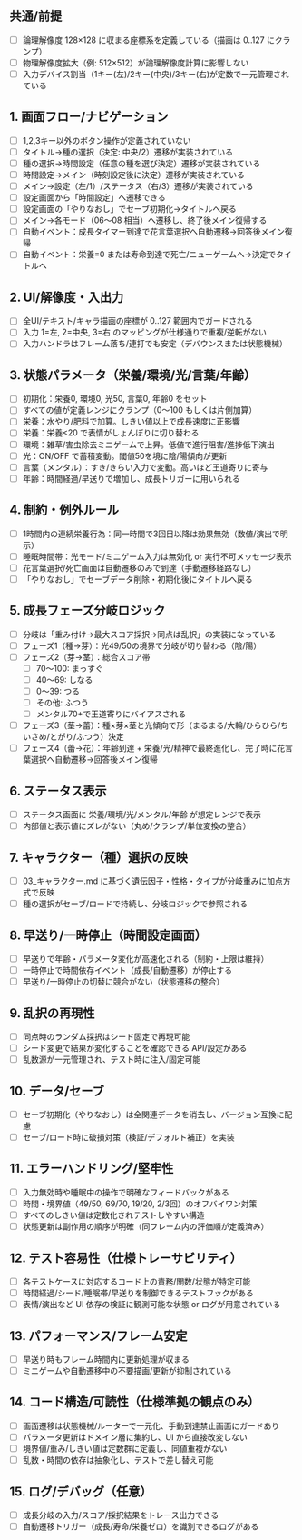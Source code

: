 ## 共通/前提
- [ ] 論理解像度 128×128 に収まる座標系を定義している（描画は 0..127 にクランプ）
- [ ] 物理解像度拡大（例: 512×512）が論理解像度計算に影響しない
- [ ] 入力デバイス割当（1キー(左)/2キー(中央)/3キー(右)が定数で一元管理されている

## 1. 画面フロー/ナビゲーション
- [ ] 1,2,3キー以外のボタン操作が定義されていない
- [ ] タイトル→種の選択（決定: 中央/2）遷移が実装されている
- [ ] 種の選択→時間設定（任意の種を選び決定）遷移が実装されている
- [ ] 時間設定→メイン（時刻設定後に決定）遷移が実装されている
- [ ] メイン→設定（左/1）/ステータス（右/3）遷移が実装されている
- [ ] 設定画面から「時間設定」へ遷移できる
- [ ] 設定画面の「やりなおし」でセーブ初期化→タイトルへ戻る
- [ ] メイン→各モード（06〜08 相当）へ遷移し、終了後メイン復帰する
- [ ] 自動イベント：成長タイマー到達で花言葉選択へ自動遷移→回答後メイン復帰
- [ ] 自動イベント：栄養=0 または寿命到達で死亡/ニューゲームへ→決定でタイトルへ

## 2. UI/解像度・入出力
- [ ] 全UI/テキスト/キャラ描画の座標が 0..127 範囲内でガードされる
- [ ] 入力 1=左, 2=中央, 3=右 のマッピングが仕様通りで重複/逆転がない
- [ ] 入力ハンドラはフレーム落ち/連打でも安定（デバウンスまたは状態機械）

## 3. 状態パラメータ（栄養/環境/光/言葉/年齢）
- [ ] 初期化：栄養0, 環境0, 光50, 言葉0, 年齢0 をセット
- [ ] すべての値が定義レンジにクランプ（0〜100 もしくは片側加算）
- [ ] 栄養：水やり/肥料で加算。しきい値以上で成長速度に正影響
- [ ] 栄養：栄養<20 で表情がしょんぼりに切り替わる
- [ ] 環境：雑草/害虫除去ミニゲームで上昇。低値で進行阻害/進捗低下演出
- [ ] 光：ON/OFF で蓄積変動。閾値50を境に陰/陽傾向が更新
- [ ] 言葉（メンタル）：すき/きらい入力で変動。高いほど王道寄りに寄与
- [ ] 年齢：時間経過/早送りで増加し、成長トリガーに用いられる

## 4. 制約・例外ルール
- [ ] 1時間内の連続栄養行為：同一時間で3回目以降は効果無効（数値/演出で明示）
- [ ] 睡眠時間帯：光モード/ミニゲーム入力は無効化 or 実行不可メッセージ表示
- [ ] 花言葉選択/死亡画面は自動遷移のみで到達（手動遷移経路なし）
- [ ] 「やりなおし」でセーブデータ削除・初期化後にタイトルへ戻る

## 5. 成長フェーズ分岐ロジック
- [ ] 分岐は「重み付け→最大スコア採択→同点は乱択」の実装になっている
- [ ] フェーズ1（種→芽）：光49/50の境界で分岐が切り替わる（陰/陽）
- [ ] フェーズ2（芽→茎）：総合スコア帯
  - [ ] 70〜100: まっすぐ
  - [ ] 40〜69: しなる
  - [ ] 0〜39: つる
  - [ ] その他: ふつう
  - [ ] メンタル70+で王道寄りにバイアスされる
- [ ] フェーズ3（茎→蕾）：種×芽×茎と光傾向で形（まるまる/大輪/ひらひら/ちいさめ/とがり/ふつう）決定
- [ ] フェーズ4（蕾→花）：年齢到達 + 栄養/光/精神で最終進化し、完了時に花言葉選択へ自動遷移→回答後メイン復帰

## 6. ステータス表示
- [ ] ステータス画面に 栄養/環境/光/メンタル/年齢 が想定レンジで表示
- [ ] 内部値と表示値にズレがない（丸め/クランプ/単位変換の整合）

## 7. キャラクター（種）選択の反映
- [ ] 03_キャラクター.md に基づく遺伝因子・性格・タイプが分岐重みに加点方式で反映
- [ ] 種の選択がセーブ/ロードで持続し、分岐ロジックで参照される

## 8. 早送り/一時停止（時間設定画面）
- [ ] 早送りで年齢・パラメータ変化が高速化される（制約・上限は維持）
- [ ] 一時停止で時間依存イベント（成長/自動遷移）が停止する
- [ ] 早送り/一時停止の切替に競合がない（状態遷移の整合）

## 9. 乱択の再現性
- [ ] 同点時のランダム採択はシード固定で再現可能
- [ ] シード変更で結果が変化することを確認できる API/設定がある
- [ ] 乱数源が一元管理され、テスト時に注入/固定可能

## 10. データ/セーブ
- [ ] セーブ初期化（やりなおし）は全関連データを消去し、バージョン互換に配慮
- [ ] セーブ/ロード時に破損対策（検証/デフォルト補正）を実装

## 11. エラーハンドリング/堅牢性
- [ ] 入力無効時や睡眠中の操作で明確なフィードバックがある
- [ ] 時間・境界値（49/50, 69/70, 19/20, 2/3回）のオフバイワン対策
- [ ] すべてのしきい値は定数化されテストしやすい構造
- [ ] 状態更新は副作用の順序が明確（同フレーム内の評価順が定義済み）

## 12. テスト容易性（仕様トレーサビリティ）
- [ ] 各テストケースに対応するコード上の責務/関数/状態が特定可能
- [ ] 時間経過/シード/睡眠帯/早送りを制御できるテストフックがある
- [ ] 表情/演出など UI 依存の検証に観測可能な状態 or ログが用意されている

## 13. パフォーマンス/フレーム安定
- [ ] 早送り時もフレーム時間内に更新処理が収まる
- [ ] ミニゲームや自動遷移中の不要描画/更新が抑制されている

## 14. コード構造/可読性（仕様準拠の観点のみ）
- [ ] 画面遷移は状態機械/ルーターで一元化、手動到達禁止画面にガードあり
- [ ] パラメータ更新はドメイン層に集約し、UI から直接改変しない
- [ ] 境界値/重み/しきい値は定数群に定義し、同値重複がない
- [ ] 乱数・時間の依存は抽象化し、テストで差し替え可能

## 15. ログ/デバッグ（任意）
- [ ] 成長分岐の入力/スコア/採択結果をトレース出力できる
- [ ] 自動遷移トリガー（成長/寿命/栄養ゼロ）を識別できるログがある